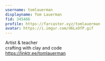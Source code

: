 ```yaml
---
username: tomlauerman
displayname: Tom Lauerman
fid: 345466
profile: https://farcaster.xyz/tomlauerman
avatar: https://i.imgur.com/d6LxOfP.gif
---
```

Artist & teacher  
crafting with clay and code  
https://linktr.ee/tomlauerman  
